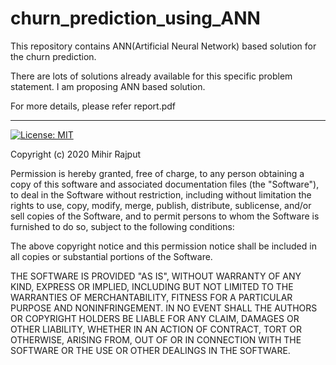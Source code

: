 # churn_prediction_using_ANN
This repository contains ANN(Artificial Neural Network) based solution for the churn prediction.

There are lots of solutions already available for this specific problem statement. I am proposing ANN based solution.

For more details, please refer report.pdf


<hr>

[![License: MIT](https://img.shields.io/badge/License-MIT-yellow.svg)](https://opensource.org/licenses/MIT)

Copyright (c) 2020 Mihir Rajput

Permission is hereby granted, free of charge, to any person obtaining a copy
of this software and associated documentation files (the "Software"), to deal
in the Software without restriction, including without limitation the rights
to use, copy, modify, merge, publish, distribute, sublicense, and/or sell
copies of the Software, and to permit persons to whom the Software is
furnished to do so, subject to the following conditions:

The above copyright notice and this permission notice shall be included in all
copies or substantial portions of the Software.

THE SOFTWARE IS PROVIDED "AS IS", WITHOUT WARRANTY OF ANY KIND,
EXPRESS OR IMPLIED, INCLUDING BUT NOT LIMITED TO THE WARRANTIES OF
MERCHANTABILITY, FITNESS FOR A PARTICULAR PURPOSE AND NONINFRINGEMENT.
IN NO EVENT SHALL THE AUTHORS OR COPYRIGHT HOLDERS BE LIABLE FOR ANY CLAIM,
DAMAGES OR OTHER LIABILITY, WHETHER IN AN ACTION OF CONTRACT, TORT OR
OTHERWISE, ARISING FROM, OUT OF OR IN CONNECTION WITH THE SOFTWARE OR THE USE
OR OTHER DEALINGS IN THE SOFTWARE.
